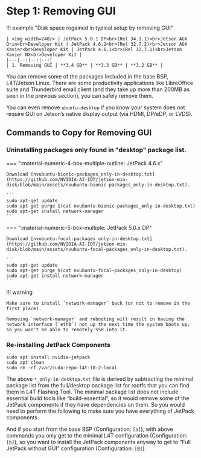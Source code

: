 # Step 1: Removing GUI

!!! example "Disk space regained in typical setup by removing GUI"

    | <img width=240/> | JetPack 5.0.1 DP<br>(Rel 34.1.1)<br>Jetson AGX Orin<br>Developer Kit | JetPack 4.6.2<br>(Rel 32.7.2)<br>Jetson AGX Xavier<br>Developer Kit | JetPack 4.6.1<br>(Rel 32.7.1)<br>Jetson Xavier NX<br>Developer Kit |
    |---|--:|--:|--:|
    | 1. Removing GUI | **3.4 GB** | **3.3 GB** | **3.2 GB** |

You can remove some of the packages included in the base BSP, L4T/Jetson Linux. There are some productivity applications like LibreOffice suite and Thunderbird email client (and they take up more than 200MB as seen in the previous section), you can safely remove them. 

You can even remove `ubuntu-desktop` if you know your system does not require GUI on Jetson’s native display output (via HDMI, DP/eDP, or LVDS).

## Commands to Copy for Removing GUI

### Uninstalling packages only found in "desktop" package list.

=== ":material-numeric-4-box-multiple-outline: JetPack 4.6.x"

    Download [nvubuntu-bionic-packages_only-in-desktop.txt](https://github.com/NVIDIA-AI-IOT/jetson-min-disk/blob/main/assets/nvubuntu-bionic-packages_only-in-desktop.txt).

    ```
    sudo apt-get update
    sudo apt-get purge $(cat nvubuntu-bionic-packages_only-in-desktop.txt) 
    sudo apt-get install network-manager
    ```

=== ":material-numeric-5-box-multiple: JetPack 5.0.x DP"

    Download [nvubuntu-focal-packages_only-in-desktop.txt](https://github.com/NVIDIA-AI-IOT/jetson-min-disk/blob/main/assets/nvubuntu-focal-packages_only-in-desktop.txt).

    ```
    sudo apt-get update
    sudo apt-get purge $(cat nvubuntu-focal-packages_only-in-desktop)
    sudo apt-get install network-manager
    ```

!!! warning 

    Make sure to install `network-manager` back (or not to remove in the first place).

    Removing `network-manager` and rebooting will result in having the network interface (`eth0`) not up the next time the system boots up, so you won't be able to remotely SSH into it.


### Re-installing JetPack Components

```
sudo apt install nvidia-jetpack
sudo apt clean
sudo rm -rf /var/cuda-repo-l4t-10-2-local
```

The above `*_only-in-desktop.txt` file is derived by subtracting the minimal package list from the full/desktop package list for rootfs that you can find them in L4T Flashing Tool. The minimal package list does not include essential build tools like “build-essential”, so it would remove some of the JetPack components if they have dependencies on them. 
So you would need to perform the following to make sure you have everything of JetPack components.

And if you start from the base BSP (Configuration: `[a]`), with above commands you only get to the minimal L4T configuration (Configuration: `[b]`), so you want to install the JetPack components anyway to get to “Full JetPack without GUI” configuration (Configuration: `[B]`).

